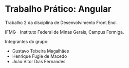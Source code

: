 # Trabalho Prático: Angular

Trabalho 2 da disciplina de Desenvolvimento Front End.

IFMG - Instituto Federal de Minas Gerais, Campus Formiga.

Integrantes do grupo:

- Gustavo Teixeira Magalhães
- Henrique Fugie de Macedo
- João Vitor Dias Fernandes


